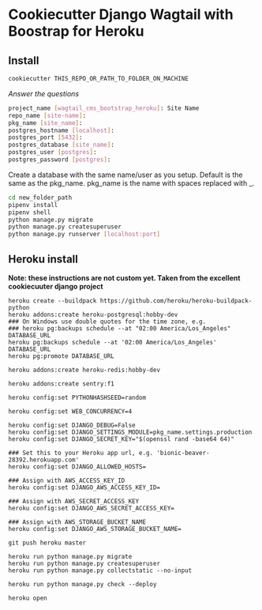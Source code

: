 # Cookiecutter Django Wagtail with Boostrap for Heroku

## Install

```bash
cookiecutter THIS_REPO_OR_PATH_TO_FOLDER_ON_MACHINE
```

*Answer the questions*
```bash
project_name [wagtail_cms_bootstrap_heroku]: Site Name
repo_name [site-name]:
pkg_name [site_name]:
postgres_hostname [localhost]:
postgres_port [5432]:
postgres_database [site_name]:
postgres_user [postgres]:
postgres_password [postgres]:
```

Create a database with the same name/user as you setup. Default is the same as the pkg_name. pkg_name is the name with spaces replaced with _.

```bash
cd new_folder_path
pipenv install
pipenv shell
python manage.py migrate
python manage.py createsuperuser
python manage.py runserver [localhost:port]

```

## Heroku install
**Note: these instructions are not custom yet. Taken from the excellent cookiecuuter django project**
```
heroku create --buildpack https://github.com/heroku/heroku-buildpack-python
heroku addons:create heroku-postgresql:hobby-dev
### On Windows use double quotes for the time zone, e.g.
### heroku pg:backups schedule --at "02:00 America/Los_Angeles" DATABASE_URL
heroku pg:backups schedule --at '02:00 America/Los_Angeles' DATABASE_URL
heroku pg:promote DATABASE_URL

heroku addons:create heroku-redis:hobby-dev

heroku addons:create sentry:f1

heroku config:set PYTHONHASHSEED=random

heroku config:set WEB_CONCURRENCY=4

heroku config:set DJANGO_DEBUG=False
heroku config:set DJANGO_SETTINGS_MODULE=pkg_name.settings.production
heroku config:set DJANGO_SECRET_KEY="$(openssl rand -base64 64)"

### Set this to your Heroku app url, e.g. 'bionic-beaver-28392.herokuapp.com'
heroku config:set DJANGO_ALLOWED_HOSTS=

### Assign with AWS_ACCESS_KEY_ID
heroku config:set DJANGO_AWS_ACCESS_KEY_ID=

### Assign with AWS_SECRET_ACCESS_KEY
heroku config:set DJANGO_AWS_SECRET_ACCESS_KEY=

### Assign with AWS_STORAGE_BUCKET_NAME
heroku config:set DJANGO_AWS_STORAGE_BUCKET_NAME=

git push heroku master

heroku run python manage.py migrate
heroku run python manage.py createsuperuser
heroku run python manage.py collectstatic --no-input

heroku run python manage.py check --deploy

heroku open
```